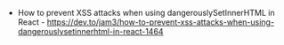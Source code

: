 - How to prevent XSS attacks when using dangerouslySetInnerHTML in React - https://dev.to/jam3/how-to-prevent-xss-attacks-when-using-dangerouslysetinnerhtml-in-react-1464